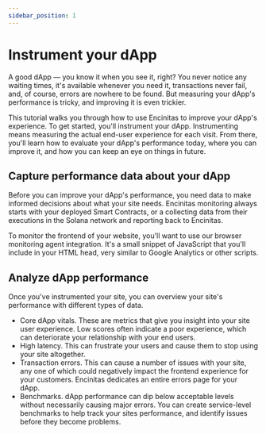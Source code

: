 ```yaml
---
sidebar_position: 1
---
```


# Instrument your dApp

A good dApp — you know it when you see it, right? You never notice any waiting times, it's available whenever you need it, transactions never fail, and, of course, errors are nowhere to be found. But measuring your dApp's performance is tricky, and improving it is even trickier.

This tutorial walks you through how to use Encinitas to improve your dApp's experience. To get started, you'll instrument your dApp. Instrumenting means measuring the actual end-user experience for each visit. From there, you'll learn how to evaluate your dApp's performance today, where you can improve it, and how you can keep an eye on things in future.

## Capture performance data about your dApp

Before you can improve your dApp's performance, you need data to make informed decisions about what your site needs. Encinitas monitoring always starts with your deployed Smart Contracts, or a collecting data from their executions in the Solana network and reporting back to Encinitas.

To monitor the frontend of your website, you'll want to use our browser monitoring agent integration. It's a small snippet of JavaScript that you'll include in your HTML head, very similar to Google Analytics or other scripts.

## Analyze dApp performance
Once you've instrumented your site, you can overview your site's performance with different types of data.

- Core dApp vitals. These are metrics that give you insight into your site user experience. Low scores often indicate a poor experience, which can deteriorate your relationship with your end users.
- High latency. This can frustrate your users and cause them to stop using your site altogether.
- Transaction errors. This can cause a number of issues with your site, any one of which could negatively impact the frontend experience for your customers. Encinitas dedicates an entire errors page for your dApp.
- Benchmarks. dApp performance can dip below acceptable levels without necessarily causing major errors. You can create service-level benchmarks to help track your sites performance, and identify issues before they become problems.
